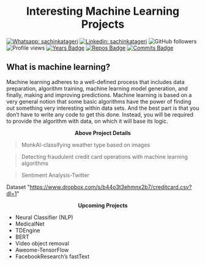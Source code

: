 <h1 align="center">Interesting Machine Learning Projects</h1>

[![Whatsapp: sachinkatageri](https://img.shields.io/badge/-sachinkatageri-%2325D366.svg?&flat-square&logo=whatsapp&logoColor=white&link=https://wa.me/+919632818041)](https://wa.me/+919632818041)
[![Linkedin: sachinkatageri](https://img.shields.io/badge/-sachinkatageri-blue?style=flat-square&logo=Linkedin&logoColor=white&link=https://www.linkedin.com/in/sachinkatageri/)](https://www.linkedin.com/in/sachinkatageri/)
![GitHub followers](https://img.shields.io/github/followers/sachinkatageri?label=Follow&style=social) ![Profile views](https://gpvc.arturio.dev/sachinkatageri) 
[![Years Badge](https://badges.pufler.dev/years/sachinkatageri)](https://badges.pufler.dev/years/sachinkatageri)
[![Repos Badge](https://badges.pufler.dev/repos/sachinkatageri)](https://badges.pufler.dev/repos/sachinkatageir)
[![Commits Badge](https://badges.pufler.dev/commits/monthly/sachinkatagerii)](https://badges.pufler.dev/commits/monthly/sachinkatageri)

## What is machine learning?
Machine learning adheres to a well-defined process that includes data preparation, algorithm training, machine learning model generation, and finally, making and improving predictions. Machine learning is based on a very general notion that some basic algorithms have the power of finding out something very interesting within data sets. And the best part is that you don’t have to write any code to get this done. Instead, you will be required to provide the algorithm with data, on which it will base its logic.  



<p align="center"><b>Above Project Details </b></p>

>MonkAI-classifying weather type based on images

>Detecting fraudulent credit card operations with machine learning algorithms

>Sentiment Analysis-Twitter

Dataset "https://www.dropbox.com/s/b44o3t3ehmnx2b7/creditcard.csv?dl=1"

<p align="center"><b>Upcoming Projects </b></p>

- Neural Classifier (NLP)
- MedicalNet
- TDEngine
- BERT
- Video object removal
- Aweome-TensorFlow
- FacebookResearch’s fastText
